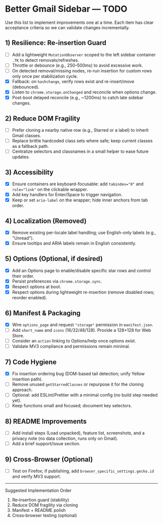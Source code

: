 # Better Gmail Sidebar — TODO

Use this list to implement improvements one at a time. Each item has clear acceptance criteria so we can validate changes incrementally.

## 1) Resilience: Re‑insertion Guard
- [ ] Add a lightweight `MutationObserver` scoped to the left sidebar container `.TK` to detect removals/refreshes.
- [ ] Throttle or debounce (e.g., 250–500ms) to avoid excessive work.
- [ ] On detected removal/missing nodes, re-run insertion for custom rows only once per stabilization cycle.
- [x] Fallback: on `hashchange`, verify rows exist and re-insert/move (debounced).
- [x] Listen to `chrome.storage.onChanged` and reconcile when options change.
- [x] Post-boot delayed reconcile (e.g., ~1200ms) to catch late sidebar changes.

## 2) Reduce DOM Fragility
- [ ] Prefer cloning a nearby native row (e.g., Starred or a label) to inherit Gmail classes.
- [ ] Replace brittle hardcoded class sets where safe; keep current classes as a fallback path.
- [ ] Centralize selectors and classnames in a small helper to ease future updates.

## 3) Accessibility
- [x] Ensure containers are keyboard-focusable: add `tabindex="0"` and `role="link"` on the clickable wrapper.
- [x] Add key handlers for Enter/Space to trigger navigation.
- [x] Keep or set `aria-label` on the wrapper; hide inner anchors from tab order.

## 4) Localization (Removed)
- [x] Remove existing per-locale label handling; use English-only labels (e.g., "Unread").
- [x] Ensure tooltips and ARIA labels remain in English consistently.

## 5) Options (Optional, if desired)
- [x] Add an Options page to enable/disable specific star rows and control their order.
- [x] Persist preferences via `chrome.storage.sync`.
- [x] Respect options at boot.
- [x] Respect options during lightweight re-insertion (remove disabled rows; reorder enabled).

## 6) Manifest & Packaging
- [x] Wire `options_page` and request `"storage"` permission in `manifest.json`.
- [ ] Add `short_name` and `icons` (16/32/48/128). Provide a 128×128 for Web Store.
- [ ] Consider an `action` linking to Options/help once options exist.
- [ ] Validate MV3 compliance and permissions remain minimal.

## 7) Code Hygiene
- [x] Fix insertion ordering bug (DOM-based tail detection; unify Yellow insertion path).
- [ ] Remove unused `getStarredClasses` or repurpose it for the cloning approach.
- [ ] Optional: add ESLint/Prettier with a minimal config (no build step needed yet).
- [ ] Keep functions small and focused; document key selectors.

## 8) README Improvements
- [ ] Add install steps (Load unpacked), feature list, screenshots, and a privacy note (no data collection, runs only on Gmail).
- [ ] Add a brief support/issue section.

## 9) Cross‑Browser (Optional)
- [ ] Test on Firefox; if publishing, add `browser_specific_settings.gecko.id` and verify MV3 support.

---

Suggested Implementation Order
1. Re‑insertion guard (stability)
2. Reduce DOM fragility via cloning
3. Manifest + README polish
4. Cross‑browser testing (optional)
